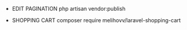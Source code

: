 - EDIT PAGINATION
php artisan vendor:publish

- SHOPPING CART
composer require melihovv/laravel-shopping-cart